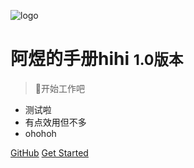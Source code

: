 <!-- _coverpage.md -->

![logo](logo.jpg)

# 阿煜的手册hihi <small>1.0版本</small>

> 🤔开始工作吧

- 测试啦
- 有点效用但不多
- ohohoh

[GitHub](https://github.com/XXuyucheng)
[Get Started](README)